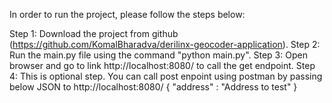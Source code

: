 In order to run the project, please follow the steps below:

Step 1: Download the project from github (https://github.com/KomalBharadva/derilinx-geocoder-application).
Step 2: Run the main.py file using the command "python main.py".
Step 3: Open browser and go to link http://localhost:8080/ to call the get endpoint.
Step 4: This is optional step. You can call post enpoint using postman by passing below JSON to http://localhost:8080/
	{
		"address" : "Address to test"
	}
